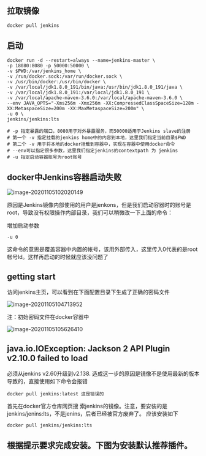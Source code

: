 ## 拉取镜像

```
docker pull jenkins
```

## 启动

```
docker run -d --restart=always --name=jenkins-master \ 
-p 18080:8080 -p 50000:50000 \ 
-v $PWD:/var/jenkins_home \ 
-v /run/docker.sock:/var/run/docker.sock \ 
-v /usr/bin/docker:/usr/bin/docker \ 
-v /var/local/jdk1.8.0_191/bin/java:/usr/bin/jdk1.8.0_191/java \
-v /var/local/jdk1.8.0_191:/var/local/jdk1.8.0_191 \ 
-v /var/local/apache-maven-3.6.0:/var/local/apache-maven-3.6.0 \ 
--env JAVA_OPTS="-Xms256m -Xmx256m -XX:CompressedClassSpaceSize=128m -XX:MetaspaceSize=200m -XX:MaxMetaspaceSize=200m" \ 
-u 0 \ 
jenkins/jenkins:lts

# -p 指定暴露的端口，8080用于对外暴露服务，而50000适用于Jenkins slave的注册
# 第一个 -v 指定挂载的jenkins home中的内容到本地，这里我们指定当前目录$PWD
# 第二个 -v 用于将本地的docker挂载到容器中，实现在容器中使用docker命令
# --env可以指定很多参数，这里我们指定jenkins的contextpath 为 jenkins
# -u 指定启动容器账号为root账号
```

## docker中Jenkins容器启动失败

![image-20201105102020149](D:\workspace\git\onenote\imageFiles\image-20201105102020149.png)

原因是Jenkins镜像内部使用的用户是jenkons，但是我们启动容器时的账号是root，导致没有权限操作内部目录，我们可以稍微改一下上面的命令：

增加启动参数

```
-u 0 
```

这命令的意思是覆盖容器中内置的帐号，该用外部传入，这里传入0代表的是root帐号Id。这样再启动的时候就应该没问题了

## getting start

访问jenkins主页，可以看到在下面配置目录下生成了正确的密码文件

![image-20201105104713952](D:\workspace\git\onenote\imageFiles\image-20201105104713952.png)

注：初始密码文件在docker容器中

![image-20201105105626410](D:\workspace\git\onenote\imageFiles\image-20201105105626410.png)

## java.io.IOException: Jackson 2 API Plugin v2.10.0 failed to load

必须从jenkins v2.60升级到v2.138.
造成这一步的原因是镜像不是使用最新的版本导致的，直接使用如下命令会报错

```shell
docker pull jenkins:latest 这是错误的
```

首先在docker官方仓库网页搜 索jenkins的镜像。注意，要安装的是 jenkins/jenins:lts，不是jenins，后者已经被官方废弃了。
应该安装如下

```shell
docker pull jenkins/jenkins:lts
```

## 根据提示要求完成安装。下图为安装默认推荐插件。


